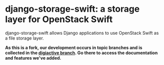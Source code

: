 # django-storage-swift: a storage layer for OpenStack Swift

django-storage-swift allows Django applications to use OpenStack Swift as a file storage layer.

**As this is a fork, our development occurs in topic branches and is collected in the [digiactive branch](https://github.com/DigiACTive/django-storage-swift/tree/digiactive). Go there to access the documentation and features we've added.**


